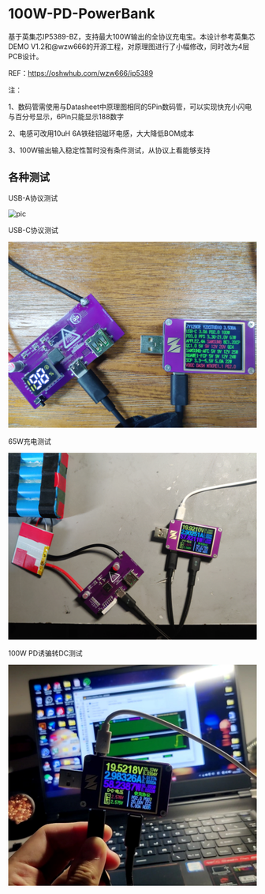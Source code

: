 # 100W-PD-PowerBank
基于英集芯IP5389-BZ，支持最大100W输出的全协议充电宝。本设计参考英集芯DEMO V1.2和@wzw666的开源工程，对原理图进行了小幅修改，同时改为4层PCB设计。

REF：https://oshwhub.com/wzw666/ip5389

注：

1、数码管需使用与Datasheet中原理图相同的5Pin数码管，可以实现快充小闪电与百分号显示，6Pin只能显示188数字

2、电感可改用10uH 6A铁硅铝磁环电感，大大降低BOM成本

3、100W输出输入稳定性暂时没有条件测试，从协议上看能够支持

## 各种测试

USB-A协议测试

![pic](https://github.com/Nocatbin/100W-PD-PowerBank/blob/master/Reference/TestResult/USBA_Protocol.jpg)

USB-C协议测试

![pic](https://github.com/Nocatbin/100W-PD-PowerBank/blob/master/Reference/TestResult/USBC_Protocol.jpg)

65W充电测试

![pic](https://github.com/Nocatbin/100W-PD-PowerBank/blob/master/Reference/TestResult/Charging_65W.jpg)

100W PD诱骗转DC测试

![pic](https://github.com/Nocatbin/100W-PD-PowerBank/blob/master/Reference/TestResult/PD_OUT_100W_Peak.jpg)